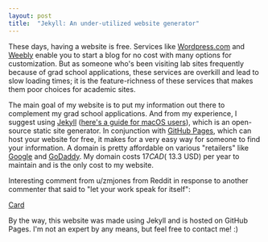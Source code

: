 ```yaml
---
layout: post
title:  "Jekyll: An under-utilized website generator"
---
```


These days, having a website is free. Services like [Wordpress.com](https://wordpress.com) and [Weebly](https://weebly.com) enable you to start a blog for no cost with many options for customization. But as someone who's been visiting lab sites frequently because of grad school applications, these services are overkill and lead to slow loading times; it is the feature-richness of these services that makes them poor choices for academic sites.

The main goal of my website is to put my information out there to complement my grad school applications. And from my experience, I suggest using [Jekyll](https://jekyllrb.com/) ([here's a guide for macOS users](http://svmiller.com/blog/2015/08/create-your-website-in-jekyll/)), which is an open-source static site generator. In conjunction with [GitHub Pages](https://pages.github.com/), which can host your website for free, it makes for a very easy way for someone to find your information. A domain is pretty affordable on various "retailers" like [Google](https://domains.google/) and [GoDaddy](https://godaddy.com/). My domain costs $17 CAD (~$13.3 USD) per year to maintain and is the only cost to my website.  

Interesting comment from u/zmjones from Reddit in response to another commenter that said to "let your work speak for itself":

<a class="embedly-card" href="https://www.reddit.com/r/AskAcademia/comments/6gnuuh/grad_student_should_i_get_a_personal_website/dirpw6o">Card</a>
<script async src="//embed.redditmedia.com/widgets/platform.js" charset="UTF-8"></script>

By the way, this website was made using Jekyll and is hosted on GitHub Pages. I'm not an expert by any means, but feel free to contact me! :)
